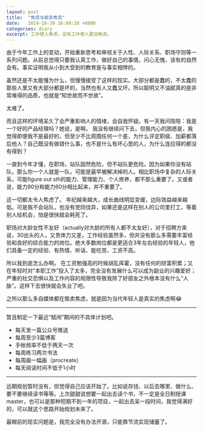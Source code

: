 ```yaml
---
layout: post
title:  "焦虑与贩卖焦虑"
date:   2019-10-30 16:08:28 +0800
categories: diary
excerpt: 工作使人焦虑，没有工作使人更加焦虑。
---
```

由于今年工作上的变动，开始重新思考和审视关于人性、人际关系、职场守则等一系列问题。从前总觉得只要我认真工作，做好自己的事情，问心无愧，该有的自然会有。事实证明我从小到大受到的教育是与事实相悖的。

虽然还是不太能懂为什么，但慢慢接受了这样的现实。大部分都是蠢的，不太蠢的那些人里又有大部分都是坏的，当然也有人又蠢又坏。所以聪明又不油腻真的是非常难得的品质，也就是“知世故而不世故”。

太难了。

而且这样的环境呆久了会严重影响人的情绪，会自我怀疑。有一天我问陪陪：我是一个好的产品经理吗？她说，是啊。
我没有继续问下去，但我内心的困惑是，我觉得即便我不是最好的，但至少不比周围任何一个差，为什么评定职级、加薪都落后他人？自己既没有做错什么事，也不是什么有坏心思的人，为什么连应得的都没有得到？

一直到今年才懂，在职场，站队固然危险，但不站队更危险。因为如果你没有站队，那么你一个人就是一队，可能是最早被解决掉的人。相比职场中复杂的人际关系，可能figure out sth的能力、管理能力、个人修养，都不那么重要了。又或者说，能力90分和能力60分相比起来，并不重要了。

这一切都太令人焦虑了。
年纪越来越大，成长曲线明显变缓，边际效益越来越低。可是我不会站队，也没有党同伐异，如果还是这样在别人的公司里打工，等着别人给机会，怕是很快就会耗死了。

职场对大龄女性不友好（actually对大龄的所有人都不太友好），对于招聘方来说，30出头的人，又贵体力又差，工作经验虽然多，但并没有那么多需要丰富经验和良好的综合能力的岗位。绝大多数岗位都是更适合3年左右经验的年轻人，他们具备一定的经验、有热情、听话、能吃苦、工资不高。

所以我到底怎么办啊。
在工资勉强高的时候胡乱挥霍，没有任何的财富积累；又在年轻时对“本职工作”投入了太多，完全没有发展什么可以成为副业的兴趣爱好；严重的社交恐惧以及工作内容的局限性导致我除了好朋友之外根本没有什么“人脉”。这样下去很快就会失业了吧。

之所以那么多自媒体都在贩卖焦虑，就是因为当代年轻人是真实的焦虑啊😂

-------------------

暂且制定一下最近“赋闲”期间的不具体计划吧。

- 每天发一篇公众号推送
- 每周至少3篇博客
- 手帐频率不低于两天一次
- 每周练习两次书法
- 每周画一幅画（procreate）
- 每天阅读时间不低于1小时


-------------------


远期规划暂时没有，但觉得自己应该开始了。比如说存钱、以后去哪里、做什么、要不要继续读书等等。上次甜甜说想要一起出去读个书，不一定是全日制授课master，也可以是那种短期不到一年的项目，一起出去呆一段时间，我觉得满好的，可以就这个思路开始规划未来了。

最眼前的现实问题是，我完全没有办法开源，只能靠节流实现储蓄了。

